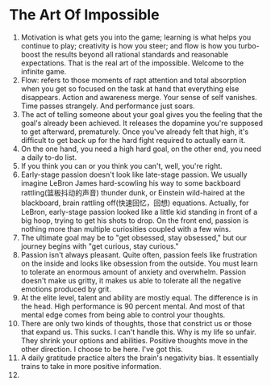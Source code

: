 # The Art Of Impossible

1. Motivation is what gets you into the game; learning is what helps you continue to play; creativity is how you steer; and flow is how you turbo-boost the results beyond all rational standards and reasonable expectations. That is the real art of the impossible. Welcome to the infinite game.
2. Flow: refers to those moments of rapt attention and total absorption when you get so focused on the task at hand that everything else disappears. Action and awareness merge. Your sense of self vanishes. Time passes strangely. And performance just soars.
3. The act of telling someone about your goal gives you the feeling that the goal's already been achieved. It releases the dopamine you're supposed to get afterward, prematurely. Once you've already felt that high, it's difficult to get back up for the hard fight required to actually earn it.
4. On the one hand, you need a high hard goal, on the other end, you need a daily to-do list.
5. If you think you can or you think you can't, well, you're right.
6. Early-stage passion doesn't look like late-stage passion. We usually imagine LeBron James hard-scowling his way to some backboard rattling(篮板抖动的声音) thunder dunk, or Einstein wild-haired at the blackboard, brain rattling off(快速回忆，回想) equations. Actually, for LeBron, early-stage passion looked like a little kid standing in front of a big hoop, trying to get his shots to drop. On the front end, passion is nothing more than multiple curiosities coupled with a few wins. 
7. The ultimate goal may be to "get obsessed, stay obsessed," but our journey begins with "get curious, stay curious."
8. Passion isn't always pleasant. Quite often, passion feels like frustration on the inside and looks like obsession from the outside. You must learn to tolerate an enormous amount of anxiety and overwhelm. Passion doesn't make us gritty, it makes us able to tolerate all the negative emotions produced by grit.
9. At the elite level, talent and ability are mostly equal. The difference is in the head. High performance is 90 percent mental. And most of that mental edge comes from being able to control your thoughts.
10. There are only two kinds of thoughts, those that constrict us or those that expand us. This sucks. I can't handle this. Why is my life so unfair. They shrink your options and abilities. Positive thoughts move in the other direction. I choose to be here. I've got this.
11. A daily gratitude practice alters the brain's negativity bias. It essentially trains to take in more positive information.
12. 
